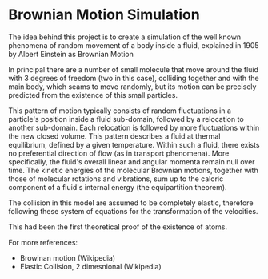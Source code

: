 # Brownian Motion Simulation

The idea behind this project is to create a simulation of the well known phenomena of random movement of a body inside a fluid, explained in 1905 by Albert Einstein as Brownian Motion

In principal there are a number of small molecule that move around the fluid with 3 degrees of freedom (two in this case), colliding together and with the main body, which seams to move randomly, but its motion can be precisely predicted from the existence of this small particles.

This pattern of motion typically consists of random fluctuations in a particle's position inside a fluid sub-domain, followed by a relocation to another sub-domain. Each relocation is followed by more fluctuations within the new closed volume. This pattern describes a fluid at thermal equilibrium, defined by a given temperature. Within such a fluid, there exists no preferential direction of flow (as in transport phenomena). More specifically, the fluid's overall linear and angular momenta remain null over time. The kinetic energies of the molecular Brownian motions, together with those of molecular rotations and vibrations, sum up to the caloric component of a fluid's internal energy (the equipartition theorem).

The collision in this model are assumed to be completely elastic, therefore following these system of equations for the transformation of the velocities.

This had been the first theoretical proof of the existence of atoms.

For more references:

- Browinan motion (Wikipedia)
- Elastic Collision, 2 dimesnional (Wikipedia)
